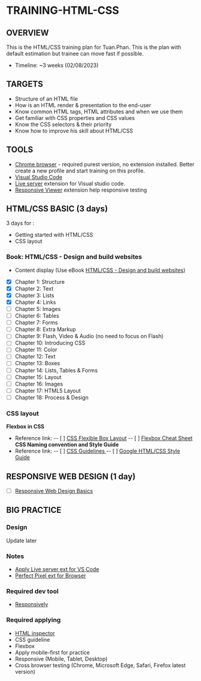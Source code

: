 # TRAINING-HTML-CSS

## OVERVIEW
This is the HTML/CSS training plan for Tuan.Phan. This is the plan with default estimation but trainee can move fast if possible.
- Timeline: ~3 weeks (02/08/2023)

## TARGETS
- Structure of an HTML file
- How is an HTML render & presentation to the end-user
- Know common HTML tags, HTML attributes and when we use them
- Get familiar with CSS properties and CSS values
- Know the CSS selectors & their priority
- Know how to improve his skill about HTML/CSS
## TOOLS
- [Chrome browser](https://www.google.com/chrome/) - required purest version, no extension installed. Better create a new profile and start training on this profile.
- [Visual Studio Code](https://code.visualstudio.com/)
- [Live server](https://marketplace.visualstudio.com/items?itemName=ritwickdey.LiveServer) extension for Visual studio code.
- [Responsive Viewer](https://chrome.google.com/webstore/detail/responsive-viewer/inmopeiepgfljkpkidclfgbgbmfcennb?hl=en) extension help responsive testing

## HTML/CSS BASIC (3 days)

3 days for :
- Getting started with HTML/CSS
- CSS layout
### Book: HTML/CSS - Design and build websites
- Content display (Use eBook [HTML/CSS - Design and build websites](https://drive.google.com/open?id=0B8qLV3MMnCELODc3Y2tWRnZlTlU))
- [x] Chapter 1: Structure
- [x] Chapter 2: Text
- [x] Chapter 3: Lists
- [x] Chapter 4: Links
- [ ] Chapter 5: Images
- [ ] Chapter 6: Tables
- [ ] Chapter 7: Forms
- [ ] Chapter 8: Extra Markup
- [ ] Chapter 9: Flash, Video & Audio (no need to focus on Flash)
- [ ] Chapter 10: Introducing CSS
- [ ] Chapter 11: Color
- [ ] Chapter 12: Text
- [ ] Chapter 13: Boxes
- [ ] Chapter 14: Lists, Tables & Forms
- [ ] Chapter 15: Layout
- [ ] Chapter 16: Images
- [ ] Chapter 17: HTML5 Layout
- [ ] Chapter 18: Process & Design

### CSS layout
**Flexbox in CSS**
- Reference link:
    -- [ ] [CSS Flexible Box Layout](https://drafts.csswg.org/css-flexbox/)
    -- [ ] [Flexbox Cheat Sheet](https://www.sketchingwithcss.com/samplechapter/cheatsheet.html)
**CSS Naming convention and Style Guide**
- Reference link:
    -- [ ] [CSS Guidelines ](http://cssguidelin.es/)
    -- [ ] [Google HTML/CSS Style Guide](https://google.github.io/styleguide/htmlcssguide.html)

## RESPONSIVE WEB DESIGN (1 day)
- [ ] [Responsive Web Design Basics](https://developers.google.com/web/fundamentals/design-and-ux/responsive)

## BIG PRACTICE
### Design
Update later
### Notes
- [Apply Live server ext for VS Code](https://marketplace.visualstudio.com/items?itemName=ritwickdey.LiveServer)
- [Perfect Pixel ext for Browser](https://chrome.google.com/webstore/detail/perfectpixel-by-welldonec/dkaagdgjmgdmbnecmcefdhjekcoceebi?hl=en)
### Required dev tool
- [Responsively](https://responsively.app/download/)
### Required applying
- [HTML inspector](https://github.com/philipwalton/html-inspector)
- CSS guideline
- Flexbox
- Apply mobile-first for practice
- Responsive (Mobile, Tablet, Desktop)
- Cross browser testing (Chrome, Microsoft Edge, Safari, Firefox latest version)
